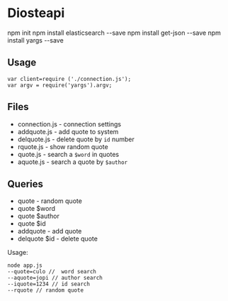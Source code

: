 # Diosteapi

npm init
npm install elasticsearch --save
npm install get-json --save
npm install yargs --save

## Usage

```
var client=require ('./connection.js');
var argv = require('yargs').argv;
```

## Files

* connection.js - connection settings
* addquote.js - add quote to system
* delquote.js - delete quote by `id` number
* rquote.js - show random quote
* quote.js - search a `$word` in quotes   
* aquote.js - search a quote by `$author`


## Queries

* quote - random quote
* quote $word
* quote $author
* quote $id 
* addquote - add quote
* delquote $id - delete quote 

Usage:

```
node app.js 
--quote=culo //  word search
--aquote=jopi // author search
--iquote=1234 // id search
--rquote // random quote

```
